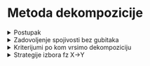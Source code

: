 # Metoda dekompozicije

<details>
  <summary> Postupak </summary> <br>
  
Postupak je iterativan, zapocinje pravljenjem stabla i pocinje od korena stabla koji je za nas univerzalna sema relacije. **Uslov iteracije** je:
  - proveravamo za nas cvor da li **zadovoljava ciljnu normalnu formu**
  - ako **zadovoljava** -> **postupak zavrsen**
  - ako **ne zadovoljava** -> **postupak se iterativno nastavlja**
  - tako sto **biramo neku fz** po kojoj vrsimo **dekompoziciju** cvora

Postupak se **zavrsava** kada su svi listovi u stablu takvi da **zadovoljavaju zeljeni uslov normalne forme**.

<details>
  <summary> Korak rastavljanja pri dekompoziciji </summary><br>

![image](https://user-images.githubusercontent.com/45834270/100919436-154fd380-34da-11eb-9c64-ff91c5be0c71.png)

</details>
  
</details>

<details>
  <summary> Zadovoljenje spojivosti bez gubitaka </summary>  <br>

Skup sema relacija (listova) ce zadovoljavati spojivost bez gubitaka onda kada **kljuc univerzalne seme relacije** bude **sadrzan** barem u jednoj od tih semi relacije.
</details>

<details>
  <summary> Kriterijumi po kom vrsimo dekompoziciju </summary><br>
  
<details>
  <summary> Slajd </summary><br>

![image](https://user-images.githubusercontent.com/45834270/100921534-fb63c000-34dc-11eb-9a9c-1667beb76673.png)
</details>

Voditi racuna da **ne gubimo** funkcionalne zavisnosti. (B iz slajda) Za svaku drugu fz(ne gledamo X->Y fz) W->V takvu da je zatvarac od X-a razlicit od zatvaraca od W onda ne sme da vazi X->W. Odnosno, ako X odredi Y, fora je da Y dalje ne odredjuje nista, tj. da X odredjuje Y i nema dalje, to znaci "**na kraju lanca izvodjenja**"
  
</details>

<details>
  <summary> Strategije izbora fz X->Y </summary><br>
  
<details>
  <summary> Slajd </summary><br>
   
![image](https://user-images.githubusercontent.com/45834270/100929464-f6583e00-34e7-11eb-8752-f18524d3f894.png)
</details>
  
</details>
  
